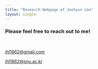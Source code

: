```yaml
---
title: "Research Webpage of Joohyun Lee"
layout: single
---
```



### Please feel free to reach out to me!
<br/>

jhl1862@gmail.com

jhl1862@snu.ac.kr
